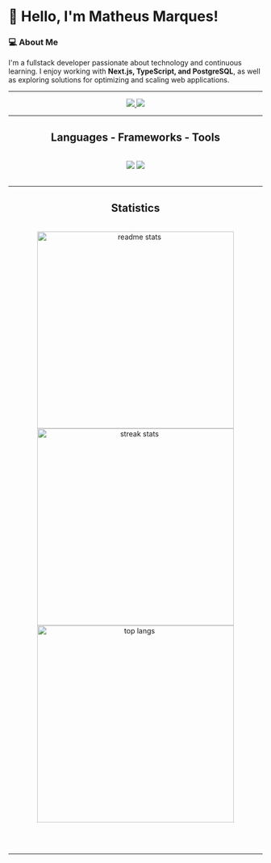 # 👋 Hello, I'm Matheus Marques!

### 💻 About Me
I'm a fullstack developer passionate about technology and continuous learning. I enjoy working with **Next.js, TypeScript, and PostgreSQL**, as well as exploring solutions for optimizing and scaling web applications.

---

<div align="center"> 
  <a href="mailto:marques.m4th3u5@gmail.com">
    <img src="https://img.shields.io/badge/Gmail-333333?style=for-the-badge&logo=gmail&logoColor=red" />
  </a>
  <a href="[https://www.linkedin.com/in//](https://www.linkedin.com/in/marques-matheus-silva/)" target="_blank">
    <img src="https://img.shields.io/badge/LinkedIn-0077B5?style=for-the-badge&logo=linkedin&logoColor=white" target="_blank" />
  </a>
</div>

 <hr/>
 
<h2 align="center">Languages - Frameworks - Tools</h2>
<br/>
<div align="center">
  <img src="https://skillicons.dev/icons?i=html,css,react,tailwind,next" />
  <img src="https://skillicons.dev/icons?i=javascript,nodejs,git,mysql,postgresql" /><br>
</div>

<br/>
<hr/>

<h2 align="center">Statistics</h2>
<br>
<div align=center>
  <img width=390 src="https://github-readme-stats.vercel.app/api?username=marques-matheus&count_private=true&show_icons=true&theme=react&rank_icon=github&border_radius=10" alt="readme stats" />
   <img width=390 src="https://streak-stats.demolab.com/?user=marques-matheus&count_private=true&theme=react&border_radius=10" alt="streak stats"/>
  <img width=390 src="https://github-readme-stats.vercel.app/api/top-langs/?username=marques-matheus&hide=HTML&langs_count=8&layout=compact&theme=react&border_radius=10&size_weight=0.5&count_weight=0.5&exclude_repo=github-readme-stats" alt="top langs" />
</div>

<br/><br/>

<hr/>
